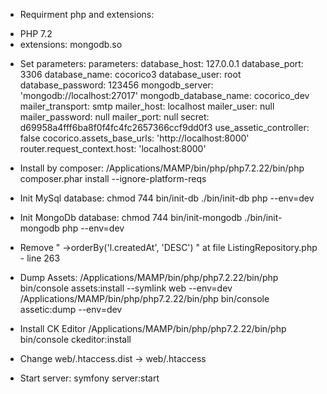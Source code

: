 - Requirment php and extensions:
+ PHP 7.2
+ extensions: mongodb.so

- Set parameters:
parameters:
    database_host: 127.0.0.1
    database_port: 3306
    database_name: cocorico3
    database_user: root
    database_password: 123456
    mongodb_server: 'mongodb://localhost:27017'
    mongodb_database_name: cocorico_dev
    mailer_transport: smtp
    mailer_host: localhost
    mailer_user: null
    mailer_password: null
    mailer_port: null
    secret: d69958a4fff6ba8f0f4fc4fc2657366ccf9dd0f3
    use_assetic_controller: false
    cocorico.assets_base_urls: 'http://localhost:8000'
    router.request_context.host: 'localhost:8000'

- Install by composer:
/Applications/MAMP/bin/php/php7.2.22/bin/php composer.phar install --ignore-platform-reqs

- Init MySql database:
chmod 744 bin/init-db
./bin/init-db php --env=dev

- Init MongoDb database:
chmod 744 bin/init-mongodb
./bin/init-mongodb php --env=dev

- Remove " ->orderBy('l.createdAt', 'DESC') " at file ListingRepository.php - line 263

- Dump Assets:
/Applications/MAMP/bin/php/php7.2.22/bin/php bin/console assets:install --symlink web --env=dev
/Applications/MAMP/bin/php/php7.2.22/bin/php bin/console assetic:dump --env=dev

- Install CK Editor
/Applications/MAMP/bin/php/php7.2.22/bin/php bin/console ckeditor:install

- Change web/.htaccess.dist -> web/.htaccess

- Start server: symfony server:start

